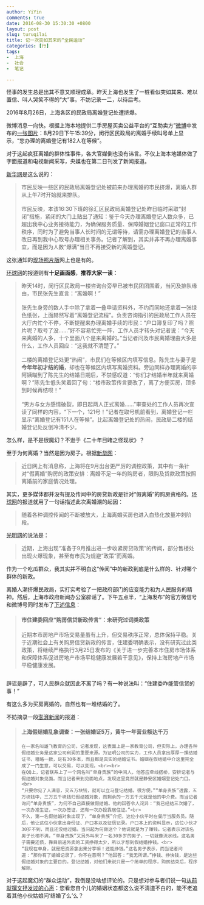 ```yaml
---
author: YiYin
comments: true
date: 2016-08-30 15:30:30 +0800
layout: post
slug: turuqilai
title: 记一次突如其来的“全民运动”
categories: [行]
tags:
-  上海
-  社会
-  笔记

---
```


怪事的发生总是出其不意又顺理成章。昨天上海也发生了一桩看似突如其来、难以置信、叫人哭笑不得的“大”事。不妨记录一二，以待后考。

2016年8月26日，上海各区的民政局离婚登记处遭挤爆。

微博消息一向快。根据上海本地提供二手房屋买卖公益平台的“互助卖方”<a href="http://weibo.com/5329614983/E5OHyhTWX" target="_blank">微博</a>中发布的<a href="http://tc.sinaimg.cn/maxwidth.800/tc.service.weibo.com/mmbiz_qlogo_cn/6916a3c57756b76376a312bcc1abb91c.jpg" data-lightbox="jiaohao" light>一张图片</a>：8月29日下午15:39分，闵行区民政局的离婚手续叫号单上显示，“您办理的离婚登记有182人在等候”。

对于这起疯狂离婚的群体性事件，各大官媒倒也没有讳言。不仅上海本地媒体做了字面报道和电视新闻采写，央媒也在第二日刊发了新闻报道。

<a href="http://news.xinhuanet.com/local/2016-08/30/c_129262288.htm" target="_blank">新华网</a>是这么说的：

<blockquote>
	市民反映一些区的民政局离婚登记处被前来办理离婚的市民挤爆，离婚人群从上午7时开始就来排队。<br><br>
	市民反映，本该16∶30下班的徐汇区民政局离婚登记处昨日临时采取“封闭”措施，紧闭的大门上贴出了通知：鉴于今天办理离婚登记人数众多，已超出我中心业务接待能力，为确保服务质量、保障婚姻登记窗口正常的工作秩序，同时为了避免当事人长时间的无谓等待，请需办理离婚登记的当事人改日再到我中心取号办理相关事务。记者了解到，其实并非不再办理离婚事宜，而是因为人数“爆满”当日不再接受新的离婚登记。
</blockquote>

这张通知的<a href="http://tc.sinaimg.cn/maxwidth.800/tc.service.weibo.com/mmbiz_qlogo_cn/6515d9f3aa3ef0d1bc9d0e8bf07459ac.jpg" data-lightbox="tongzhi" light>现场照片版</a>网上也是有的。

<a href="http://china.huanqiu.com/article/2016-08/9375036.html" target="_blank">环球网</a>的报道则有**十足画面感**，**推荐大家一读**：

<blockquote>
	昨天14时，闵行区民政局一楼咨询台旁早已被市民团团围着，当问及排队缘由，市民张先生直言：“离婚啊！”<br><br>
	张先生身旁的数人手中除了拿着一叠申请资料外，不约而同地还拿着一张绿色纸张，上面赫然写着“离婚登记流程”。负责咨询指引的民政局工作人员在大厅内忙个不停，不断提醒来办理离婚手续的市民：“户口簿复印了吗？照片呢？取号了没……”好不容易忙完一阵，工作人员才转头对记者说：“今天来离婚的人多，十个里面八个是来离婚的。”当记者问及市民离婚理由大多是什么，工作人员回应：“这我就不清楚了。”<br><br>
	二楼的离婚登记处更“热闹”，市民们在等候区内填写信息。陈先生与妻子是<b>今年年初才结的婚</b>，却也在等候区内填写离婚资料。旁边同样办理离婚的李阿姨瞄到了陈先生的结婚日期后，不禁感叹道：“你们才结婚半年就来离婚啊？”陈先生低头笑着回了句：“楼市政策传言要改了，离了方便买房，顶多到时候再结呗！”<br><br>
	“男方与女方感情破裂，即日起两人正式离婚……”审查处的工作人员再次宣读了同样的内容，“下一个，121号！”记者在取号机前看到，离婚登记一栏显示“离婚登记有151人在等候”。比起离婚登记处的热闹，民政局二楼的结婚登记处反倒冷清不少。
</blockquote>

怎么样，是不是很魔幻？不逊于《二十年目睹之怪现状》？

至于为何离婚？当然是因为房子。根据<a href="http://news.xinhuanet.com/local/2016-08/30/c_129262288.htm" target="_blank">新华网</a>：

<blockquote>近日网上有消息称，上海将在9月出台更严厉的调控政策，其中有一条针对“假离婚”购房的政策安排：离婚不足一年的购房者，限购及贷款政策按照离婚前的家庭情况处理。</blockquote>

其实，更多媒体都并没有提及传闻中的房贷新政是针对“假离婚”的购房资格的。<a href="http://china.huanqiu.com/article/2016-08/9375036.html" target="_blank">环球网</a>的报道就用了一句话描述此次离婚潮的起因：

<blockquote>随着各种调控传闻的不断被放大，上海离婚买房也进入白热化放量冲刺阶段。</blockquote>

<a href="http://news.gmw.cn/2016-08/30/content_21714777.htm" target="_blank">光明网</a>的说法是：

<blockquote>近期，上海出现“准备于9月推出进一步收紧房贷政策”的传闻，部分售楼处出现火爆现象，甚至有市民为规避“政策”而离婚。</blockquote>

作为一个吃瓜群众，我其实并不明白这“传闻”中的新政到底是什么样的、针对哪个群体的新政。

离婚人潮挤爆民政局，实打实考验了一把政府部门的应变能力和为人民服务的精神。然后，上海市政府新闻办公室辟谣了。下午五点半，“上海发布”的官方微信号和微博号同时发布了<a href="http://weibo.com/2539961154/E5OGwqYRN" target="_blank">下述信息</a>：

<blockquote>
	<h4>市住建委回应“购房信贷新政传言”：未研究过词类政策</h4>
	近期本市房地产市场交易量虽有上升，但交易秩序正常，总体保持平稳。关于近期社会上有关购房信贷新政的传言，住建委明确表示，没有研究过此类政策，将继续严格执行3月25日发布的《关于进一步完善本市住房市场体系和保障体系促进房地产市场平稳健康发展若干意见》，保持上海房地产市场平稳健康发展。
</blockquote>
<img src="http://imgnews.gmw.cn/attachement/jpg/site2/20160830/8075711990686858933.jpg" title="笑看光明网的截图本领" alt="">

辟谣是辟了，可人民群众就因此不离了吗？有一种说法叫：“住建委咋能管信贷的事！”

有这么多为买房离婚的，自然也有一堆结婚的了。

不妨摘录一段<a href="http://weibo.com/ttarticle/p/show" target="_blank">澎湃新闻</a>的报道：

<blockquote>
	<h4>上海假结婚乱象调查：一张结婚证5万，黄牛一年营业额达千万</h4>

	在一家名叫雄飞教育的公司，记者发现，这表面上是一家教育公司，但实际上，办理各种假结婚业务是这家公司利润的重要来源。为证明公司的实力，工作人员拿出厚厚一摞结婚证书，粗略一数，足有30多本，而且都是真实的结婚证书。婚姻在假结婚中介这里完全成了一门生意，可以交易，可以变现。<br><br>
	在QQ上，记者联系上了一个网名叫“单身贵族”的中间人，他答应牵线搭桥，安排记者与假结婚对象见面。而当记者来到见面地点，发现这里竟然就是静安区婚姻登记处门口。<br>
	“只要你见了人满意，交五万块钱，就可以立马登记结婚。很方便。”“单身贵族”透露，五万块钱中，三万五千块钱归假结婚对象，而剩余的一万五千元就是他的中介费。而当记者询问“单身贵族”，为何不自己直接做假结婚。他的回答令人诧异：“我已经结三次婚了，一次办准生证，一次办签证，还有一次办投靠居住证。”<br>
	不久，第一名假结婚对象出现了，“单身贵族”介绍，这位小伙平时在餐厅当服务员。随后，他让这位小伙拿出身份证、户口本以及征信记录。户口本上的资料显示，这位小伙才30岁不到，而且还没结过婚。当问起为何做这个？他说就是为了赚钱。记者表示对该名男子长相不满，“单身贵族”又另外叫来了一名30多岁的男子，一切就像流水线。这名男子需要还债，靠目前送外卖的工资挣得太少，所以才想到假结婚挣钱。<br>
	“我现在单身，就是把资源拿出来分享嘛！还能挣钱。”这名男子表示，而当记者问道：“那你有了婚姻记录了，你不在意啊？”他回答：“我无所谓。”挣钱、挣快钱，是这些假结婚对象的主要目的。登记结婚，对他们来说只是一个简单的程序，购房结束后，程序解除。
</blockquote>

对于这起魔幻的“群众运动”，我倒是没啥想评论的。只是想对参与者们说一句<a href="http://www.whyhow.tk/2016/07/26/hunyinzhuangtai.html">从前就撰文抒发过的心声</a>：您看您自个儿的婚姻状态都这么说不清道不白的，能不老追着其他小伙姑娘问‘结婚了么’么？

